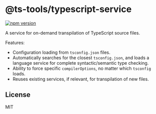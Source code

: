 # @ts-tools/typescript-service
[![npm version](https://img.shields.io/npm/v/@ts-tools/typescript-service.svg)](https://www.npmjs.com/package/@ts-tools/typescript-service)

A service for on-demand transpilation of TypeScript source files.

Features:
- Configuration loading from `tsconfig.json` files.
- Automatically searches for the closest `tsconfig.json`, and loads a language service for complete syntactic/semantic type checking.
- Ability to force specific `compilerOptions`, no matter which `tsconfig` loads.
- Reuses existing services, if relevant, for transpilation of new files.

## License

MIT
